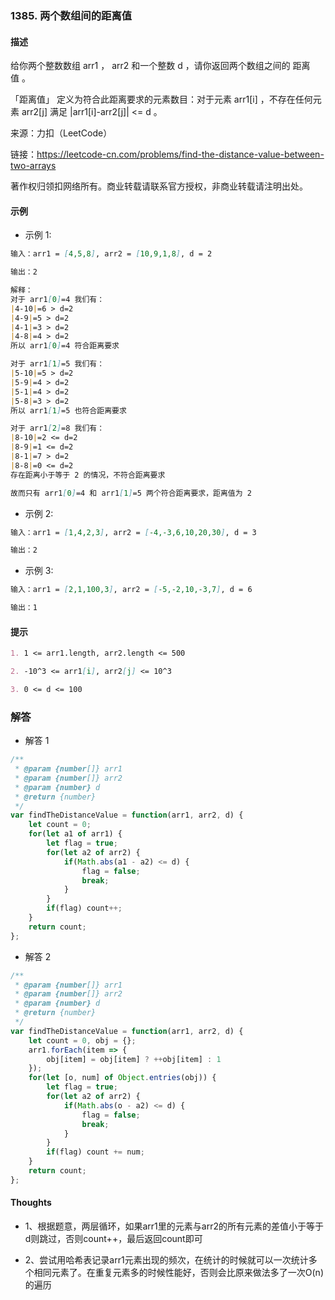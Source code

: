 ### 1385. 两个数组间的距离值

#### 描述

给你两个整数数组 arr1 ， arr2 和一个整数 d ，请你返回两个数组之间的 距离值 。

「距离值」 定义为符合此距离要求的元素数目：对于元素 arr1[i] ，不存在任何元素 arr2[j] 满足 |arr1[i]-arr2[j]| <= d 。

来源：力扣（LeetCode）

链接：https://leetcode-cn.com/problems/find-the-distance-value-between-two-arrays

著作权归领扣网络所有。商业转载请联系官方授权，非商业转载请注明出处。

#### 示例

+ 示例 1:
```md
输入：arr1 = [4,5,8], arr2 = [10,9,1,8], d = 2

输出：2

解释：
对于 arr1[0]=4 我们有：
|4-10|=6 > d=2 
|4-9|=5 > d=2 
|4-1|=3 > d=2 
|4-8|=4 > d=2 
所以 arr1[0]=4 符合距离要求

对于 arr1[1]=5 我们有：
|5-10|=5 > d=2 
|5-9|=4 > d=2 
|5-1|=4 > d=2 
|5-8|=3 > d=2
所以 arr1[1]=5 也符合距离要求

对于 arr1[2]=8 我们有：
|8-10|=2 <= d=2
|8-9|=1 <= d=2
|8-1|=7 > d=2
|8-8|=0 <= d=2
存在距离小于等于 2 的情况，不符合距离要求 

故而只有 arr1[0]=4 和 arr1[1]=5 两个符合距离要求，距离值为 2
```
+ 示例 2:
```md
输入：arr1 = [1,4,2,3], arr2 = [-4,-3,6,10,20,30], d = 3

输出：2
```
+ 示例 3:
```md
输入：arr1 = [2,1,100,3], arr2 = [-5,-2,10,-3,7], d = 6

输出：1
```

#### 提示
```md
1. 1 <= arr1.length, arr2.length <= 500

2. -10^3 <= arr1[i], arr2[j] <= 10^3

3. 0 <= d <= 100
```

### 解答

+ 解答 1
```js
/**
 * @param {number[]} arr1
 * @param {number[]} arr2
 * @param {number} d
 * @return {number}
 */
var findTheDistanceValue = function(arr1, arr2, d) {
    let count = 0;
    for(let a1 of arr1) {
        let flag = true;
        for(let a2 of arr2) {
            if(Math.abs(a1 - a2) <= d) {
                flag = false;
                break;
            }
        }
        if(flag) count++;
    }
    return count;
};
```

+ 解答 2
```js
/**
 * @param {number[]} arr1
 * @param {number[]} arr2
 * @param {number} d
 * @return {number}
 */
var findTheDistanceValue = function(arr1, arr2, d) {
    let count = 0, obj = {};
    arr1.forEach(item => {
        obj[item] = obj[item] ? ++obj[item] : 1
    });
    for(let [o, num] of Object.entries(obj)) {
        let flag = true;
        for(let a2 of arr2) {
            if(Math.abs(o - a2) <= d) {
                flag = false;
                break;
            }
        }
        if(flag) count += num;
    }
    return count;
};
```

#### Thoughts

+ 1、根据题意，两层循环，如果arr1里的元素与arr2的所有元素的差值小于等于d则跳过，否则count++，最后返回count即可

+ 2、尝试用哈希表记录arr1元素出现的频次，在统计的时候就可以一次统计多个相同元素了。在重复元素多的时候性能好，否则会比原来做法多了一次O(n)的遍历